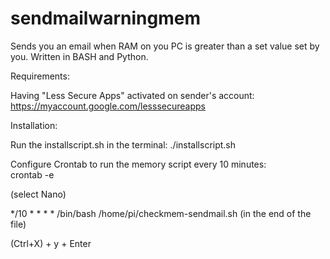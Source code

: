 # sendmailwarningmem
Sends you an email when RAM on you PC is greater than a set value set by you. Written in BASH and Python.

Requirements:

  Having "Less Secure Apps" activated on sender's account: https://myaccount.google.com/lesssecureapps
  
  
Installation:

  Run the installscript.sh in the terminal:      ./installscript.sh
  
  Configure Crontab to run the memory script every 10 minutes:      
  crontab -e
                                                                  
  (select Nano)

  */10 * * * * /bin/bash /home/pi/checkmem-sendmail.sh          (in the end of the file)

  (Ctrl+X) + y + Enter
